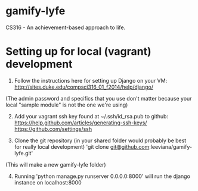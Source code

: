 gamify-lyfe
===========

CS316 - An achievement-based approach to life.

Setting up for local (vagrant) development
==========================================

1) Follow the instructions here for setting up Django on your VM:
http://sites.duke.edu/compsci316_01_f2014/help/django/

(The admin password and specifics that you use don't matter because your local "sample module" is not the one we're using)

2) Add your vagrant ssh key found at ~/.ssh/id_rsa.pub to github:
https://help.github.com/articles/generating-ssh-keys/
https://github.com/settings/ssh

3) Clone the git repository (in your shared folder would probably be best for really local development)
'git clone git@github.com:leeviana/gamify-lyfe.git'

(This will make a new gamify-lyfe folder)

4) Running 'python manage.py runserver 0.0.0.0:8000' will run the django instance on localhost:8000